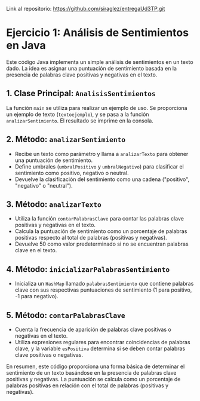 Link al repositorio: https://github.com/siraglez/entregaUd3TP.git


# Ejercicio 1: Análisis de Sentimientos en Java

Este código Java implementa un simple análisis de sentimientos en un texto dado. La idea es asignar una puntuación de sentimiento basada en la presencia de palabras clave positivas y negativas en el texto.

## 1. Clase Principal: `AnalisisSentimientos`

La función `main` se utiliza para realizar un ejemplo de uso. Se proporciona un ejemplo de texto (`textoejemplo`), y se pasa a la función `analizarSentimiento`. El resultado se imprime en la consola.

## 2. Método: `analizarSentimiento`

- Recibe un texto como parámetro y llama a `analizarTexto` para obtener una puntuación de sentimiento.
- Define umbrales (`umbralPositivo` y `umbralNegativo`) para clasificar el sentimiento como positivo, negativo o neutral.
- Devuelve la clasificación del sentimiento como una cadena ("positivo", "negativo" o "neutral").

## 3. Método: `analizarTexto`

- Utiliza la función `contarPalabrasClave` para contar las palabras clave positivas y negativas en el texto.
- Calcula la puntuación de sentimiento como un porcentaje de palabras positivas respecto al total de palabras (positivas y negativas).
- Devuelve 50 como valor predeterminado si no se encuentran palabras clave en el texto.

## 4. Método: `inicializarPalabrasSentimiento`

- Inicializa un `HashMap` llamado `palabrasSentimiento` que contiene palabras clave con sus respectivas puntuaciones de sentimiento (1 para positivo, -1 para negativo).

## 5. Método: `contarPalabrasClave`

- Cuenta la frecuencia de aparición de palabras clave positivas o negativas en el texto.
- Utiliza expresiones regulares para encontrar coincidencias de palabras clave, y la variable `esPositiva` determina si se deben contar palabras clave positivas o negativas.

En resumen, este código proporciona una forma básica de determinar el sentimiento de un texto basándose en la presencia de palabras clave positivas y negativas. La puntuación se calcula como un porcentaje de palabras positivas en relación con el total de palabras (positivas y negativas).

